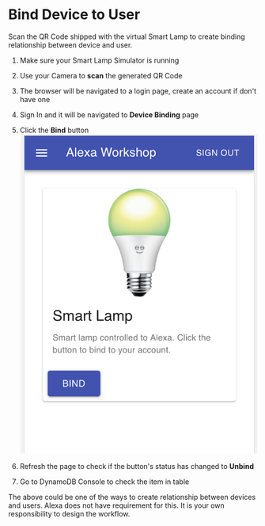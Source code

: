 # Bind Device to User 

Scan the QR Code shipped with the virtual Smart Lamp to create binding
relationship between device and user.

1. Make sure your Smart Lamp Simulator is running

1. Use your Camera to **scan** the generated QR Code

1. The browser will be navigated to a login page, create an account if don't
have one

1. Sign In and it will be navigated to **Device Binding** page

1. Click the **Bind** button
![](assets/ui-device-bind.png)

1. Refresh the page to check if the button's status has changed to **Unbind**

1. Go to DynamoDB Console to check the item in table

The above could be one of the ways to create relationship between devices and users.
Alexa does not have requirement for this. It is your own responsibility to design
the workflow.